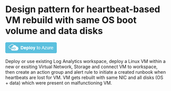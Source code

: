 # Design pattern for heartbeat-based VM rebuild with same OS boot volume and data disks

<a href="https://portal.azure.com/#create/Microsoft.Template/uri/https%3A%2F%2Fraw.githubusercontent.com%2Fzhjuve%2Fdesignpatterns%2Fmaster%2F001-vmrebuild%2Fazuredeploy.json" target="_blank"><img src="https://raw.githubusercontent.com/azure/azure-quickstart-templates/master/1-CONTRIBUTION-GUIDE/images/deploytoazure.png"/></a>

Deploy or use existing Log Analytics workspace, deploy a Linux VM within a new or exsiting Virtual Network, Storage and connect VM to workspace, then create an action group and alert rule to initiate a created runbook when heartbeats are lost for VM. VM gets rebuilt with same NIC and all disks (OS + data) which were present on malfunctioning VM.

